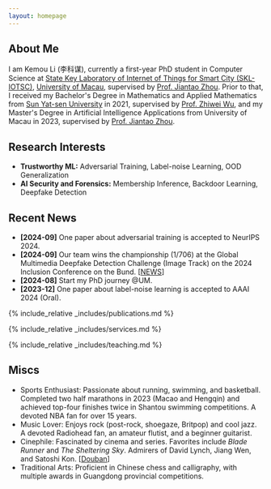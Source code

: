 ```yaml
---
layout: homepage
---
```


## About Me

I am Kemou Li (<span style="font-family: '楷体', 'KaiTi'; font-size: inherit;">李科谋</span>), currently a first-year PhD student in Computer Science at [State Key Laboratory of Internet of Things for Smart City (SKL-IOTSC)](https://skliotsc.um.edu.mo/), [University of Macau](https://www.um.edu.mo/), supervised by [Prof. Jiantao Zhou](https://www.fst.um.edu.mo/personal/jtzhou/). Prior to that, I received my Bachelor's Degree in Mathematics and Applied Mathematics from [Sun Yat-sen University](https://www.sysu.edu.cn/sysuen/) in 2021, supervised by [Prof. Zhiwei Wu](https://mathzh.sysu.edu.cn/zh-hans/teacher/124), and my Master's Degree in Artificial Intelligence Applications from University of Macau in 2023, supervised by [Prof. Jiantao Zhou](https://www.fst.um.edu.mo/personal/jtzhou/).

## Research Interests

- **Trustworthy ML:** Adversarial Training, Label-noise Learning, OOD Generalization
- **AI Security and Forensics:** Membership Inference, Backdoor Learning, Deepfake Detection

## Recent News

- **[2024-09]** One paper about adversarial training is accepted to NeurIPS 2024.
- **[2024-09]** Our team wins the championship (1/706) at the Global Multimedia Deepfake Detection Challenge (Image Track) on the 2024 Inclusion Conference on the Bund. [[NEWS](https://skliotsc.um.edu.mo/um-students-win-championship-at-global-deepfake-detection-competition/)]
- **[2024-08]** Start my PhD journey @UM.
- **[2023-12]** One paper about label-noise learning is accepted to AAAI 2024 (Oral).

{% include_relative _includes/publications.md %}

{% include_relative _includes/services.md %}

{% include_relative _includes/teaching.md %}

## Miscs

- Sports Enthusiast: Passionate about running, swimming, and basketball. Completed two half marathons in 2023 (Macao and Hengqin) and achieved top-four finishes twice in Shantou swimming competitions. A devoted NBA fan for over 15 years.
- Music Lover: Enjoys rock (post-rock, shoegaze, Britpop) and cool jazz. A devoted Radiohead fan, an amateur flutist, and a beginner guitarist.
- Cinephile: Fascinated by cinema and series. Favorites include *Blade Runner* and *The Sheltering Sky*. Admirers of David Lynch, Jiang Wen, and Satoshi Kon. [[Douban](https://www.douban.com/people/164280142/?_i=4789768GCnwyYr,4789794GCnwyYr)]
- Traditional Arts: Proficient in Chinese chess and calligraphy, with multiple awards in Guangdong provincial competitions.


